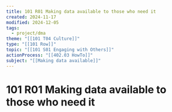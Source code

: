 ```yaml
---
title: 101 R01 Making data available to those who need it
created: 2024-11-17
modified: 2024-12-05
tags:
  - project/dma
theme: "[[101 T04 Culture]]"
type: "[[101 Row]]"
topic: "[[101 S01 Engaging with Others]]"
actionProcess: "[[402.03 HowTo]]"
subject: "[[Making data available]]"
---
```

# 101 R01 Making data available to those who need it
